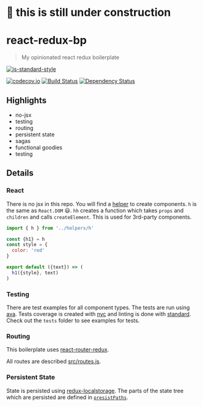 # :construction_worker: this is still under construction

# react-redux-bp

> My opinionated react redux boilerplate

[![js-standard-style](https://cdn.rawgit.com/feross/standard/master/badge.svg)](https://github.com/feross/standard)

[![codecov.io](https://codecov.io/github/stoeffel/react-redux-bp/coverage.svg?branch=master)](https://codecov.io/github/stoeffel/react-redux-bp?branch=master)
[![Build Status](https://travis-ci.org/stoeffel/react-redux-bp.svg?branch=master)](https://travis-ci.org/stoeffel/react-redux-bp)
[![Dependency Status](https://david-dm.org/stoeffel/react-redux-bp.svg)](https://david-dm.org/stoeffel/react-redux-bp)

## Highlights

* no-jsx
* testing
* routing
* persistent state
* sagas
* functional goodies
* testing

## Details

### React

There is no jsx in this repo. You will find a [helper](./src/helper/h.js) to create components.
`h` is the same as `React.DOM` :smiley:.
`hh` creates a function which takes `props` and `children` and calls `createElement`. This is used for 3rd-party components.

```js
import { h } from '../helpers/h'

const {h1} = h
const style = {
  color: 'red'
}

export default ({text}) => (
  h1({style}, text)
)
```


### Testing

There are test examples for all component types. The tests are run using [ava](https://github.com/sindresorhus/ava). Tests coverage is created with [nyc](https://github.com/bcoe/nyc) and linting is done with [standard](https://github.com/feross/standard).
Check out the `tests` folder to see examples for tests.

### Routing

This boilerplate uses [react-router-redux](https://github.com/reactjs/react-router-redux).

All routes are described [src/routes.js](./src/routes/index.js).


### Persistent State

State is persisted using [redux-localstorage](https://github.com/elgerlambert/redux-localstorage).
The parts of the state tree which are persisted are defined in [`presistPaths`](https://github.com/stoeffel/react-redux-bp/blob/master/src/store/persistPaths.js).
